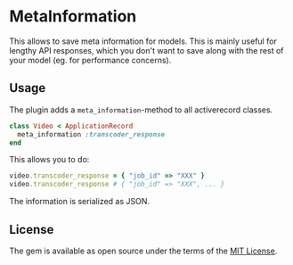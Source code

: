 # MetaInformation
This allows to save meta information for models.
This is mainly useful for lengthy API responses, which you don't want to save along with the rest of your model (eg. for performance concerns).

## Usage
The plugin adds a `meta_information`-method to all activerecord classes.

```ruby
class Video < ApplicationRecord
  meta_information :transcoder_response
end
```

This allows you to do:

```ruby
video.transcoder_response = { "job_id" => "XXX" }
video.transcoder_response # { "job_id" => "XXX", ... }
```

The information is serialized as JSON.

## License
The gem is available as open source under the terms of the [MIT License](https://opensource.org/licenses/MIT).
